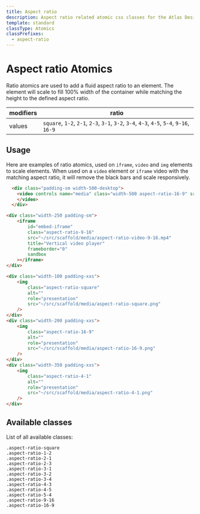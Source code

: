 ```yaml
---
title: Aspect ratio
description: Aspect ratio related atomic css classes for the Atlas Design System
template: standard
classType: Atomics
classPrefixes:
  - aspect-ratio
---
```


# Aspect ratio Atomics

Ratio atomics are used to add a fluid aspect ratio to an element. The element will scale to fill 100% width of the container while matching the height to the defined aspect ratio.

| modifiers | ratio                                                                                   |
| --------- | --------------------------------------------------------------------------------------- |
| values    | `square`, `1-2`, `2-1`, `2-3`, `3-1`, `3-2`, `3-4`, `4-3`, `4-5`, `5-4`, `9-16`, `16-9` |

## Usage

Here are examples of ratio atomics, used on `iframe`, `video` and `img` elements to scale elements. When used on a `video` element or `iframe` video with the matching aspect ratio, it will remove the black bars and scale responsively.

```html
  <div class="padding-sm width-500-desktop">
  	<video controls name="media" class="width-500 aspect-ratio-16-9" src="~/src/scaffold/media/aspect-ratio-video-16-9.mp4" type="video/mp4" />
  	</video>
  </div>
```

```html
<div class="width-250 padding-sm">
	<iframe
		id="embed-iframe"
		class="aspect-ratio-9-16"
		src="~/src/scaffold/media/aspect-ratio-video-9-16.mp4"
		title="Vertical video player"
		frameborder="0"
		sandbox
	></iframe>
</div>
```

```html
<div class="width-100 padding-xxs">
	<img
		class="aspect-ratio-square"
		alt=""
		role="presentation"
		src="~/src/scaffold/media/aspect-ratio-square.png"
	/>
</div>
<div class="width-200 padding-xxs">
	<img
		class="aspect-ratio-16-9"
		alt=""
		role="presentation"
		src="~/src/scaffold/media/aspect-ratio-16-9.png"
	/>
</div>
<div class="width-350 padding-xxs">
	<img
		class="aspect-ratio-4-1"
		alt=""
		role="presentation"
		src="~/src/scaffold/media/aspect-ratio-4-1.png"
	/>
</div>
```

## Available classes

List of all available classes:

```atomics-filter
.aspect-ratio-square
.aspect-ratio-1-2
.aspect-ratio-2-1
.aspect-ratio-2-3
.aspect-ratio-3-1
.aspect-ratio-3-2
.aspect-ratio-3-4
.aspect-ratio-4-3
.aspect-ratio-4-5
.aspect-ratio-5-4
.aspect-ratio-9-16
.aspect-ratio-16-9
```
